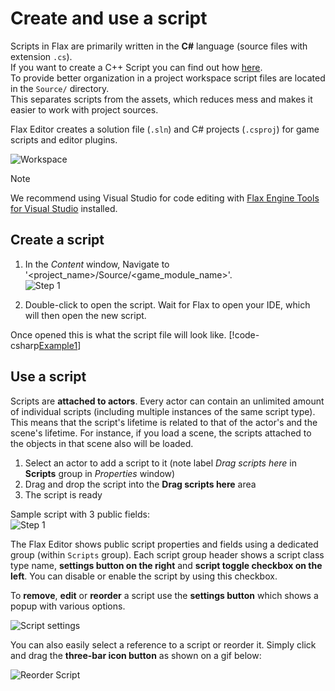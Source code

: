 # Create and use a script

Scripts in Flax are primarily written in the **C#** language (source files with extension `.cs`).  
If you want to create a C++ Script you can find out how [here](cpp/index.md).  
To provide better organization in a project workspace script files are located in the `Source/` directory.  
This separates scripts from the assets, which reduces mess and makes it easier to work with project sources.

Flax Editor creates a solution file (`.sln`) and C# projects (`.csproj`) for game scripts and editor plugins.

![Workspace](media/scripts-workspace.jpg)

> [!Note]
> We recommend using Visual Studio for code editing with [Flax Engine Tools for Visual Studio](https://marketplace.visualstudio.com/items?itemName=Flax.FlaxVS) installed.

## Create a script

1. In the *Content* window, Navigate to '&lt;project_name&gt;/Source/&lt;game_module_name&gt;'.
	<br>![Step 1](media/new-script.gif)
  
2. Double-click to open the script. Wait for Flax to open your IDE, which will then open the new script.

Once opened this is what the script file will look like.
[!code-csharp[Example1](code-examples/events.cs)]

## Use a script

Scripts are **attached to actors**. Every actor can contain an unlimited amount of individual scripts (including multiple instances of the same script type). This means that the script's lifetime is related to that of the actor's and the scene's lifetime. For instance, if you load a scene, the scripts attached to the objects in that scene also will be loaded.

1. Select an actor to add a script to it (note label *Drag scripts here* in **Scripts** group in *Properties* window)
2. Drag and drop the script into the **Drag scripts here** area
3. The script is ready

Sample script with 3 public fields:
   <br>![Step 1](media/attach-script.gif)

The Flax Editor shows public script properties and fields using a dedicated group (within `Scripts` group). Each script group header shows a script class type name, **settings button on the right** and **script toggle checkbox on the left**. You can disable or enable the script by using this checkbox.

To **remove**, **edit** or **reorder** a script use the **settings button** which shows a popup with various options.

![Script settings](media/script-settings.png)

You can also easily select a reference to a script or reorder it. Simply click and drag the **three-bar icon button** as shown on a gif below:

![Reorder Script](media/script-reorder-with-drag.gif)
